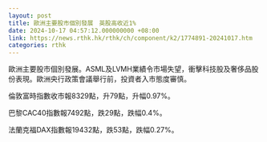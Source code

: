 ```yaml
---
layout: post
title: 歐洲主要股市個別發展　英股高收近1%
date: 2024-10-17 04:57:12.000000000 +08:00
link: https://news.rthk.hk/rthk/ch/component/k2/1774891-20241017.htm
categories: rthk
---
```


歐洲主要股市個別發展。ASML及LVMH業績令市場失望，衝擊科技股及奢侈品股份表現。歐洲央行政策會議舉行前，投資者入市態度審慎。

倫敦富時指數收市報8329點，升79點，升幅0.97%。

巴黎CAC40指數報7492點，跌29點，跌幅0.4%。

法蘭克福DAX指數報19432點，跌53點，跌幅0.27%。
